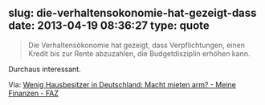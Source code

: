 slug: die-verhaltensokonomie-hat-gezeigt-dass
date: 2013-04-19 08:36:27
type: quote
---

> Die Verhaltensökonomie hat gezeigt, dass Verpflichtungen, einen Kredit bis zur Rente abzuzahlen, die Budgetdisziplin erhöhen kann.

Durchaus interessant.

 Via: [Wenig Hausbesitzer in Deutschland: Macht mieten arm? - Meine Finanzen - FAZ](http://www.faz.net/aktuell/finanzen/meine-finanzen/wenig-hausbesitzer-in-deutschland-macht-mieten-arm-12148060.html)
